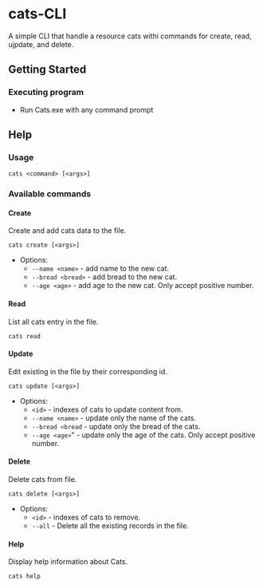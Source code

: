# cats-CLI

A simple CLI that handle a resource cats withi commands for create, read, ujpdate, and delete.

## Getting Started

### Executing program

* Run Cats.exe with any command prompt

## Help

### Usage
```
cats <command> [<args>]
```
### Available commands
#### Create
Create and add cats data to the file.
```
cats create [<args>]
```
* Options:
   * `--name <name>` - add name to the new cat.
   * `--bread <bread>` - add bread to the new cat.
   * `--age <age>` - add age to the new cat. Only accept positive number.
#### Read
List all cats entry in the file.
```
cats read
```
#### Update
Edit existing in the file by their corresponding id.
```
cats update [<args>]
```
* Options:
  * `<id>` - indexes of cats to update content from.
  * `--name <name>` - update only the name of the cats.
  * `--bread <bread` - update only the bread of the cats.
  * `--age <age>`" - update only the age of the cats. Only accept positive number.
#### Delete
Delete cats from file.
```
cats delete [<args>]
```
* Options:
  * `<id>` - indexes of cats to remove.
  * `--all` - Delete all the existing records in the file.
#### Help
Display help information about Cats.
```
cats help
```
